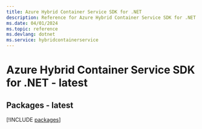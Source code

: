 ```yaml
---
title: Azure Hybrid Container Service SDK for .NET
description: Reference for Azure Hybrid Container Service SDK for .NET
ms.date: 04/01/2024
ms.topic: reference
ms.devlang: dotnet
ms.service: hybridcontainerservice
---
```

# Azure Hybrid Container Service SDK for .NET - latest
## Packages - latest
[!INCLUDE [packages](hybrid-container-service-index.md)]
